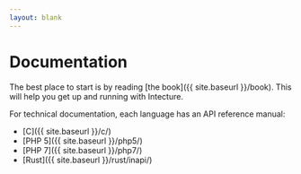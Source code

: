 ```yaml
---
layout: blank
---
```

# Documentation

The best place to start is by reading [the book]({{ site.baseurl }}/book). This will help you get up and running with Intecture.

For technical documentation, each language has an API reference manual:
- [C]({{ site.baseurl }}/c/)
- [PHP 5]({{ site.baseurl }}/php5/)
- [PHP 7]({{ site.baseurl }}/php7/)
- [Rust]({{ site.baseurl }}/rust/inapi/)
